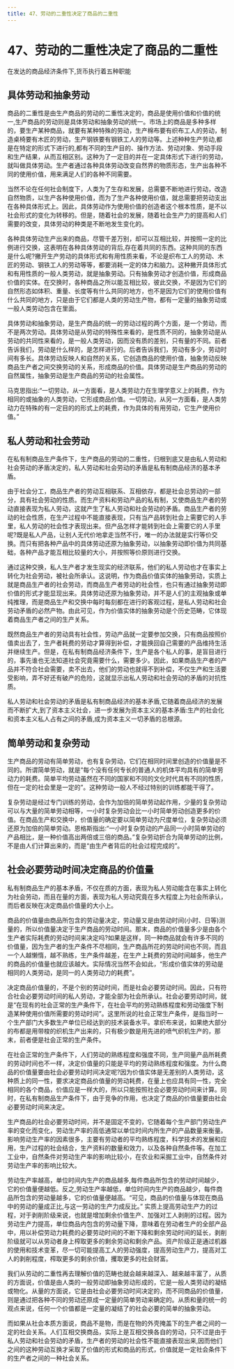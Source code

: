 ```yaml
---
title: 47、劳动的二重性决定了商品的二重性
---
```

# 47、劳动的二重性决定了商品的二重性

在发达的商品经济条件下,货币执行着五种职能

## 具体劳动和抽象劳动

商品的二重性是由生产商品的劳动的二重性决定的，商品是使用价值和价值的统一,生产商品的劳动则是具体劳动和抽象劳动的统一。市场上的商品是多种多样的，要生产某种商品，就要有某种特殊的劳动，生产棉布要有织布工人的劳动，制造桌椅要有木匠的劳动，生产钢铁要有钢铁工人的劳动等。上述种种生产劳动,都是在特定的形式下进行的,都有不同的生产目的、操作方法、劳动对象、劳动手段和生产结果，从而互相区别。这种为了一定目的并在一定具体形式下进行的劳动，就叫做具体劳动。生产者通过各种具体劳动改变自然界的物质形态，生产出各种不同的使用价值，用来满足人们的各种不同需要。

当然不论在任何社会制度下，人类为了生存和发展，总需要不断地进行劳动，改造自然物质，以生产各种使用价值，而为了生产各种使用价值，就总需要把劳动支出在各种具体形式上。因此，具体劳动作为使用价值的创造者这个根本性质，是不以社会形式的变化为转移的。但是，随着社会的发展，随着社会生产力的提高和人们需要的改变，具体劳动的种类是不断地发生变化的。

各种具体劳动生产出来的商品，尽管千差万别，却可以互相比较，并按照一定的比例进行交换，这表明在各种具体劳动的背后,存在着共同的东西。这种共同的东西是什么呢?撇开生产劳动的具体形式和有用性质来看，不论是织布工人的劳动、木匠的劳动、钢铁工人的劳动等等，都要消耗一定的体力和脑力。这种撇开具体形式和有用性质的一般人类劳动，就是抽象劳动。只有抽象劳动才创造价值，形成商品价值的实体。在交换时，各种商品之所以能互相比较，彼此交换，不是因为它们的自然形态如体积、重量、长度等有什么共同的地方，也不是因为它们的使用价值有什么共同的地方，只是由于它们都是人类的劳动生产物，都有一定量的抽象劳动或一般人类劳动包含在里面。

具体劳动和抽象劳动，是生产商品的统一的劳动过程的两个方面，是一个劳动，而不是两次劳动。具体劳动是从劳动的特殊性来看的，是性质不同的，抽象劳动是从劳动的共同性来看的，是一般人类劳动，因而没有质的差别，只有量的不同。前者告诉我们，劳动是什么样的，是怎样进行的。后者告诉我们，劳动有多少，劳动时间有多长。具体劳动反映人和自然的关系，它创造商品的使用价值，抽象劳动反映商品生产者之间交换劳动的关系，形成商品的价值。具体劳动是生产商品的劳动的自然属性，抽象劳动是生产商品的劳动的社会属性。

马克思指出:“一切劳动，从一方面看，是人类劳动力在生理学意义上的耗费，作为相同的或抽象的人类劳动，它形成商品价值。一切劳动，从另一方面看，是人类劳动力在特殊的有一定目的的形式上的耗费，作为具体的有用劳动，它生产使用价值。”

## 私人劳动和社会劳动

在私有制商品生产条件下，生产商品的劳动的二重性，归根到底又是由私人劳动和社会劳动的矛盾决定的，私人劳动和社会劳动的矛盾是私有制商品经济的基本矛盾。

由于社会分工，商品生产者的劳动互相联系、互相依存，都是社会总劳动的一部分，具有社会劳动的性质。而生产资料和劳动产品的私有制，又使商品生产者的劳动直接表现为私人劳动，这就产生了私人劳动和社会劳动的矛盾。商品生产者的劳动的社会性质，在生产过程中不能直接表现，只有当产品转到社会上需要它的人手里，私人劳动的社会性才表现出来。但产品怎样才能转到社会上需要它的人手里呢?既是私人产品，让别人无代价地拿走当然不行，唯一的办法就是实行等价交换。而只有把各种产品中的具体劳动还原为抽象劳动，以抽象劳动即价值为共同基础，各种产品才能互相比较量的大小，并按照等价原则进行交换。

通过这种交换，私人生产者才发生现实的经济联系，他们的私人劳动也才在事实上转化为社会劳动，被社会所承认。这说明，作为商品价值实体的抽象劳动，实质上就是商品生产者的社会劳动，而商品生产者劳动的社会性，也只有通过抽象劳动即价值的形式才能显现出来。具体劳动还原为抽象劳动，并不是人们的主观抽象或单纯推理，而是商品生产和交换中每时每刻都在进行的客观过程，是私人劳动和社会劳动矛盾的必然产物。由此可见，作为价值实体的抽象劳动是个历史范畴，它体现着商品生产者之间的生产关系。

既然商品生产者的劳动具有社会性，劳动产品就一定要参加交换，只有商品按照价值卖出去了，生产者耗费的劳动才算得到补偿，才能换回自己需要的产品维持生活并继续生产。但是，在私有制商品经济条件下，生产是各个私人的事，是盲目进行的，事先谁也无法知道社会究竟需要什么，需要多少。因此，如果商品生产者的产品并不符合社会需要，卖不出去，他们的劳动也就得不到补偿，不仅生产和生活要受影响，弄不好还有破产的危险，这就显示出私人劳动和社会劳动的矛盾的对抗性质。

私人劳动和社会劳动的矛盾是私有制商品经济的基本矛盾,它随着商品经济的发展而不断扩大,到了资本主义社会，进一步发展为资本主义的基本矛盾:生产的社会化和资本主义私人占有之间的矛盾,成为资本主义一切矛盾的总根源。

## 简单劳动和复杂劳动

生产商品的劳动有简单劳动，也有复杂劳动，它们在相同时间里创造的价值量是不同的。所谓简单劳动，就是“每个没有任何专长的普通人的机体平均具有的简单劳动力的耗费。简单平均劳动虽然在不同的国家和不同的文化时代具有不同的性质，但在一定的社会里是一定的”。这种劳动一般人不经过特别的训练都能干得了。

复杂劳动是经过专门训练的劳动，会作为加倍的简单劳动起作用，少量的复杂劳动可以与大量的简单劳动相等，一小时复杂劳动会比一小时简单劳动创造更多的价值。在商品生产和交换中，价值量的确定要以简单劳动为尺度单位，复杂劳动必须还原为加倍的简单劳动。恩格斯指出:“一小时复杂劳动的产品同一小时简单劳动的产品相比，是一种价值高出两倍或三倍的商品。”复杂劳动折合为简单劳动的比例，不是由人们计算出来的，而是“由生产者背后的社会过程完成的”。

## 社会必要劳动时间决定商品的价值量

私有制商品生产的基本矛盾，不仅在质的方面，表现为私人劳动能含在事实上转化为社会劳动，而且在量的方面，表现为私人劳动究竟在多大程度上为社会所承认，而后者反映在决定商品价值量的大小上。

商品的价值量由商品所包含的劳动量决定，劳动量又是由劳动时间(小时、日等)测量的，所以价值量决定于生产商品的劳动时间。那末，商品的价值量多少是由各个生产者实际耗费的劳动时间来决定吗?如果是这样，同一种商品就会有许多不同的价值量，因为生产者的生产条件不尽相同，生产商品所花的劳动时间也不同，而且一个人越懒惰，越不熟练，生产条件越差，在生产上耗费的劳动时间越多，他生产的商品的价值量也就应该越大。实际情况当然不会如此，“形成价值实体的劳动是相同的人类劳动，是同一的人类劳动力的耗费”。

决定商品价值量的，不是个别的劳动时间，而是社会必要劳动时间。因此，只有符合社会必要劳动时间的私人劳动，才能全部为社会所承认。社会必要劳动时间，就是“在现有的社会正常的生产条件下，在社会平均的劳动熟练程度和劳动强度下制造某种使用价值所需要的劳动时间”。这里所说的社会正常生产条件，是指当时一个生产部门大多数生产单位已经达到的技术装备水平。拿织布来说，如果绝大部分的布都是用带梭的织机生产出来的，只有极少数是用先进的喷气织机生产的，那末，前者便是社会正常的生产条件。

在社会正常的生产条件下，人们劳动的熟练程度和强度不同，生产同量产品所耗费的劳动时间也不一样，决定价值量的只能是平均的劳动熟练程度和强度。为什么商品的价值量要由社会必要劳动时间决定呢?因为价值实体是无差别的人类劳动，这种质上的同一性，要求决定商品价值量的劳动耗费，在量上也应具有同一性，完全相同的各个商品，价值应是一样大的，所以只能按照社会必要劳动时间来计算。同时，在私有制商品生产条件下，由于竞争的作用，也决定了商品的价值量要由社会必要劳动时间来决定。

生产商品的社会必要劳动时间，并不是固定不变的，它随着每个生产部门劳动生产率的变化而变化，劳动生产率的高低通常以单位时间内所生产的产品数量来衡量。影响劳动生产率的因素很多，主要有劳动者的平均熟练程度，科学技术的发展和应用，生产过程的社会结合，生产资料的数量和效力，以及各种自然条件等。在加工工业中，自然条件对劳动生产率的影响比较小，在农业和采掘工业中，自然条件对劳动生产率的影响比较大。

劳动生产率越高，单位时间内生产的商品越多,每件商品所包含的劳动时间越少，它的价值量便越低。反之,劳动生产率越低，单位时间内生产的商品越少，每件商品所包含的劳动量越多，它的价值量便越高。“可见，商品的价值量与体现在商品中的劳动的量成正比,与这一劳动的生产力成反比。”
实质上提高劳动生产力的过程，对于剥削阶级来说，也就是增加剩余价值生产、加强对工人剥削的过程。因为劳动生产力提高，单位商品内包含的劳动量下降，意味着在劳动者生产的全部产品中，用以补偿劳动力耗费的必要劳动时间的不断下降和剩余劳动时间的延长，剥削阶级就可以从劳动者身上榨取更多的剩余劳动和剩余产品。资产阶级正是通过机器的使用和技术变革，尽一切可能提高工人的劳动强度，提高劳动生产力，提高对工人的剥削程度，榨取更多的剩余价值，攫取更多的社会财富。

我们从劳动的二重性再去理解价值的范畴也就会越来越深入、越来越丰富了，从质的方面说，价值是由人类的一般劳动即抽象劳动形成的，它是一般人类劳动的凝结或物化。从量的方面说，它是由社会必要劳动时间决定的，而不同商品的价值量，则是通过把各种不同的劳动还原成一定量的简单劳动来确定的。从质和量的统一的观点来说，任何一个价值都是一定量的凝结了的社会必要的简单的抽象劳动。

而如果从社会本质方面说，商品不是物，而是在物的外壳掩盖下的生产者之间的一定的社会关系。人们互相交换商品，实际上是互相交换各自的劳动，只不过是由于私人劳动和社会劳动的矛盾，生产者的劳动的社会性不能直接表现出来,因而他们之间的这种劳动互换才采取了价值的形式和商品的形式，价值就是一定社会条件下的生产者之间的一种社会关系。